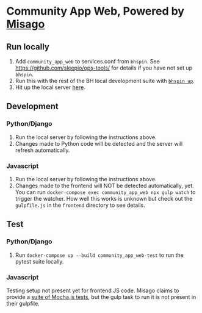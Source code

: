 # Community App Web, Powered by [Misago](https://github.com/rafalp/Misago)

## Run locally
1. Add `community_app_web` to services.conf from `bhspin`. See https://github.com/sleepio/ops-tools/ for details if you have not set up `bhspin`.
1. Run this with the rest of the BH local development suite with [`bhspin up`](https://github.com/sleepio/ops-tools/blob/root/README.md#6-up-the-backend).
1. Hit up the local server [here](localhost:8200).


## Development

### Python/Django
1. Run the local server by following the instructions above.
1. Changes made to Python code will be detected and the server will refresh automatically.

### Javascript
1. Run the local server by following the instructions above.
1. Changes made to the frontend will NOT be detected automatically, yet. You can run `docker-compose exec community_app_web npx gulp watch` to trigger the watcher. How well this works is unknown but check out the `gulpfile.js` in the `frontend` directory to see details.

## Test

### Python/Django
1. Run `docker-compose up --build community_app_web-test` to run the pytest suite locally.

### Javascript
Testing setup not present yet for frontend JS code. Misago claims to provide a [suite of Mocha.js tests](https://github.com/rafalp/Misago#frontend), but the gulp task to run it is not present in their gulpfile.
